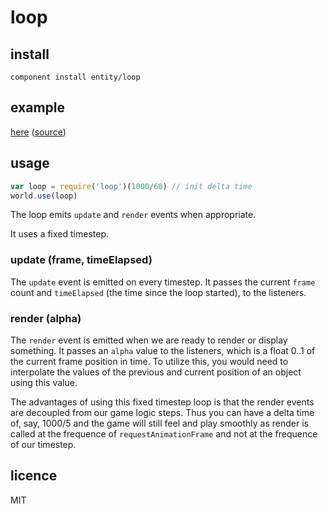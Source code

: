 
# loop

## install

`component install entity/loop`

## example

[here](http://entity.github.com/arkanoid) ([source](https://github.com/entity/arkanoid))

## usage

```js
var loop = require('loop')(1000/60) // init delta time
world.use(loop)
```

The loop emits `update` and `render` events when appropriate.

It uses a fixed timestep.

### update (frame, timeElapsed)

The `update` event is emitted on every timestep. It passes the current `frame` count and `timeElapsed` (the time since the loop started), to the listeners.

### render (alpha)

The `render` event is emitted when we are ready to render or display something. It passes an `alpha` value to the listeners, which is a float 0..1 of the current frame position in time. To utilize this, you would need to interpolate the values of the previous and current position of an object using this value.

The advantages of using this fixed timestep loop is that the render events are decoupled from our game logic steps. Thus you can have a delta time of, say, 1000/5 and the game will still feel and play smoothly as render is called at the frequence of `requestAnimationFrame` and not at the frequence of our timestep.

## licence

MIT